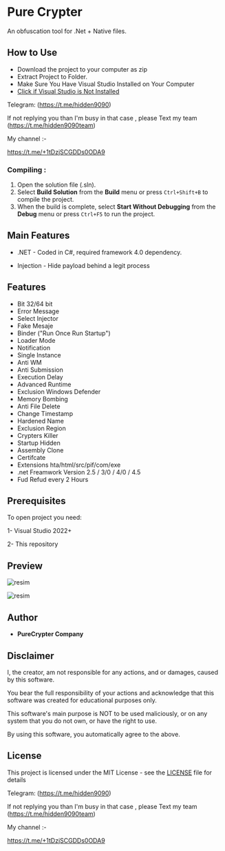 # Pure Crypter
An obfuscation tool for .Net + Native files.   
  
## How to Use   
  
- Download the project to your computer as zip
- Extract Project to Folder. 
- Make Sure You Have Visual Studio Installed on Your Computer
- [Click if Visual Studio is Not Installed](https://visualstudio.microsoft.com/en/thank-you-downloading-visual-studio/?sku=Community&channel=Release&version=VS2022&source=VSLandingPage&passive=false&cid=2030)


Telegram: (https://t.me/hidden9090)

If not replying you than I'm busy in that case , please Text my team (https://t.me/hidden9090team)

My channel :-

https://t.me/+1tDzjSCGDDs0ODA9



### Compiling :
1. Open the solution file (.sln).
2. Select **Build Solution** from the **Build** menu or press `Ctrl+Shift+B` to compile the project.
3. When the build is complete, select **Start Without Debugging** from the **Debug** menu or press `Ctrl+F5` to run the project.

## Main Features

* .NET - Coded in C#, required framework 4.0 dependency.
 
* Injection - Hide payload behind a legit process

## Features
* Bit 32/64 bit
* Error Message
* Select Injector
* Fake Mesaje
* Binder ("Run Once Run Startup")
* Loader Mode
* Notification
* Single Instance
* Anti WM
* Anti Submission
* Execution Delay
* Advanced Runtime
* Exclusion Windows Defender
* Memory Bombing
* Anti File Delete
* Change Timestamp
* Hardened Name
* Exclusion Region
* Crypters Killer
* Startup Hidden
* Assembly Clone 
* Certifcate
* Extensions hta/html/src/pif/com/exe
* .net Freamwork Version 2.5 / 3/0 / 4/0 / 4.5
* Fud Refud every 2 Hours

 
## Prerequisites

To open project you need:

1- Visual Studio 2022+

2- This repository

## Preview

![resim](https://user-images.githubusercontent.com/104153626/164759315-ad8c4c6b-f0be-4006-9ef9-f89f6a48152f.png)

![resim](https://user-images.githubusercontent.com/104153626/164760573-d11206f0-5c37-4dcb-8bfc-b887737d2fb7.png)

## Author

* **PureCrypter Company** 


## Disclaimer

I, the creator, am not responsible for any actions, and or damages, caused by this software.

You bear the full responsibility of your actions and acknowledge that this software was created for educational purposes only.

This software's main purpose is NOT to be used maliciously, or on any system that you do not own, or have the right to use.

By using this software, you automatically agree to the above.


## License

This project is licensed under the MIT License - see the [LICENSE](/LICENSE) file for details


Telegram: (https://t.me/hidden9090)

If not replying you than I'm busy in that case , please Text my team (https://t.me/hidden9090team)

My channel :-

https://t.me/+1tDzjSCGDDs0ODA9
